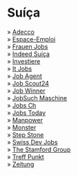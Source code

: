 # Suíça

» [Adecco](https://www.adecco.ch)\
» [Espace-Emploi](https://www.espace-emploi.ch/job-search)\
» [Frauen Jobs](https://frauenjobs.ch)\
» [Indeed Suíça](https://www.indeed.ch)\
» [Investiere](https://www.investiere.ch/jobs)\
» [It Jobs](https://www.itjobs.ch)\
» [Job Agent](https://www.jobagent.ch)\
» [Job Scout24](https://www.jobscout24.ch)\
» [Job Winner](https://jobwinner.ch)\
» [JobSuch Maschine](https://jobsuchmaschine.ch)\
» [Jobs Ch](https://www.jobs.ch)\
» [Jobs Today](http://www.jobstoday.ch/pt)\
» [Manpower](https://www.manpower.ch)\
» [Monster](https://www.monster.ch)\
» [Step Stone](http://www.stepstone.ch)\
» [Swiss Dev Jobs](https://swissdevjobs.ch)\
» [The Stamford Group](http://thestamfordgroup.com)\
» [Treff Punkt](https://www.treffpunkt-arbeit.ch/home/job-seeker)\
» [Zeitung](http://www.zeitung.ch)
